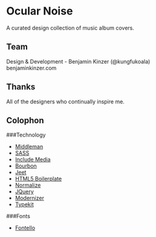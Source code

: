 # Ocular Noise
A curated design collection of music album covers.

## Team
Design & Development - Benjamin Kinzer (@kungfukoala) benjaminkinzer.com

## Thanks
All of the designers who continually inspire me.

## Colophon
###Technology
* [Middleman](http://middlemanapp.com/)
* [SASS](http://sass-lang.com)
* [Include Media](http://include-media.com)
* [Bourbon](http://bourbon.io)
* [Jeet](http://jeet.gs)
* [HTML5 Boilerplate](https://html5boilerplate.com)
* [Normalize](http://necolas.github.io/normalize.css/)
* [JQuery](https://jquery.com/)
* [Modernizer](http://modernizr.com/)
* [Typekit](http://typekit.com/)

###Fonts
* [Fontello](http://fontello.com/)
